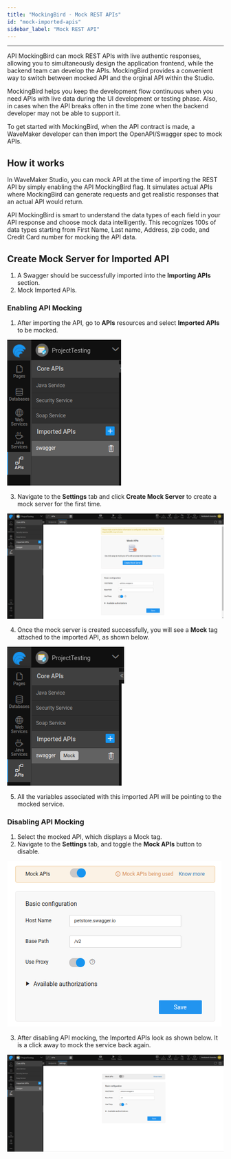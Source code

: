 ```yaml
---
title: "MockingBird - Mock REST APIs"
id: "mock-imported-apis"
sidebar_label: "Mock REST API"
---
```

---

API MockingBird can mock REST APIs with live authentic responses, allowing you to simultaneously design the application frontend, while the backend team can develop the APIs. MockingBird provides a convenient way to switch between mocked API and the orginal API within the Studio. 

MockingBird helps you keep the development flow continuous when you need APIs with live data during the UI development or testing phase. Also, in cases when the API breaks often in the time zone when the backend developer may not be able to support it. 

To get started with MockingBird, when the API contract is made, a WaveMaker developer can then import the OpenAPI/Swagger spec to mock APIs.

## How it works

In WaveMaker Studio, you can mock API at the time of importing the REST API by simply enabling the API MockingBird flag. It simulates actual APIs where MockingBird can generate requests and get realistic responses that an actual API would return. 

API MockingBird is smart to understand the data types of each field in your API response and choose mock data intelligently. This recognizes 100s of data types starting from First Name, Last name, Address, zip code, and Credit Card number for mocking the API data.

## Create Mock Server for Imported API

1. A Swagger should be successfully imported into the **Importing APIs** section.
2. Mock Imported APIs.

### Enabling API Mocking

1. After importing the API, go to **APIs** resources and select **Imported APIs** to be mocked.

[![create mock api](/learn/assets/imported-apis.png)](/learn/assets/imported-apis.png)

3. Navigate to the **Settings** tab and click **Create Mock Server** to create a mock server for the first time.

[![create mock api](/learn/assets/apis-settings.png)](/learn/assets/apis-settings.png)

4. Once the mock server is created successfully, you will see a **Mock** tag attached to the imported API, as shown below.

[![create mock api](/learn/assets/moked-apis.png)](/learn/assets/moked-apis.png)

5. All the variables associated with this imported API will be pointing to the mocked service. 

### Disabling API Mocking

1. Select the mocked API, which displays a Mock tag. 
2. Navigate to the **Settings** tab, and toggle the **Mock APIs** button to disable.

[![create mock api](/learn/assets/enabled-moked-apis.png)](/learn/assets/enabled-moked-apis.png)

3. After disabling API mocking, the Imported APIs look as shown below. It is a click away to mock the service back again.

[![create mock api](/learn/assets/diable-moked-apis.png)](/learn/assets/diable-moked-apis.png)